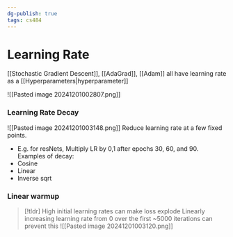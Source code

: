 ```yaml
---
dg-publish: true
tags: cs484
---
```

# Learning Rate
[[Stochastic Gradient Descent]], [[AdaGrad]], [[Adam]] all have learning rate as a [[Hyperparameters|hyperparameter]]

![[Pasted image 20241201002807.png]]


### Learning Rate Decay
![[Pasted image 20241201003148.png]]
Reduce learning rate at a few fixed points.
* E.g. for resNets, Multiply LR by 0,1 after epochs 30, 60, and 90.
Examples of decay:
* Cosine
* Linear
* Inverse sqrt

### Linear warmup
> [!tldr] High initial learning rates can make loss explode
> Linearly increasing learning rate from 0 over the first ~5000 iterations can prevent this
> ![[Pasted image 20241201003120.png]]

